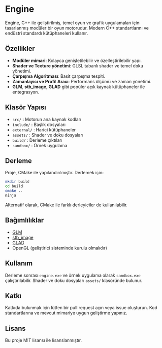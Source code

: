 # Engine

Engine, C++ ile geliştirilmiş, temel oyun ve grafik uygulamaları için tasarlanmış modüler bir oyun motorudur. Modern C++ standartlarını ve endüstri standardı kütüphaneleri kullanır. 

## Özellikler
- **Modüler mimari**: Kolayca genişletilebilir ve özelleştirilebilir yapı.
- **Shader ve Texture yönetimi**: GLSL tabanlı shader ve temel doku yönetimi.
- **Çarpışma Algoritması**: Basit çarpışma tespiti.
- **Zamanlayıcı ve Profil Aracı**: Performans ölçümü ve zaman yönetimi.
- **GLM, stb_image, GLAD** gibi popüler açık kaynak kütüphaneler ile entegrasyon.

## Klasör Yapısı
- `src/` : Motorun ana kaynak kodları
- `include/` : Başlık dosyaları
- `external/` : Harici kütüphaneler
- `assets/` : Shader ve doku dosyaları
- `build/` : Derleme çıktıları
- `sandbox/` : Örnek uygulama

## Derleme
Proje, CMake ile yapılandırılmıştır. Derlemek için:

```sh
mkdir build
cd build
cmake ..
ninja
```

Alternatif olarak, CMake ile farklı derleyiciler de kullanılabilir.

## Bağımlılıklar
- [GLM](https://github.com/g-truc/glm)
- [stb_image](https://github.com/nothings/stb)
- [GLAD](https://github.com/Dav1dde/glad)
- OpenGL (geliştirici sisteminde kurulu olmalıdır)

## Kullanım
Derleme sonrası `engine.exe` ve örnek uygulama olarak `sandbox.exe` çalıştırılabilir. Shader ve doku dosyaları `assets/` klasöründe bulunur.

## Katkı
Katkıda bulunmak için lütfen bir pull request açın veya issue oluşturun. Kod standartlarına ve mevcut mimariye uygun geliştirme yapınız.

## Lisans
Bu proje MIT lisansı ile lisanslanmıştır.
